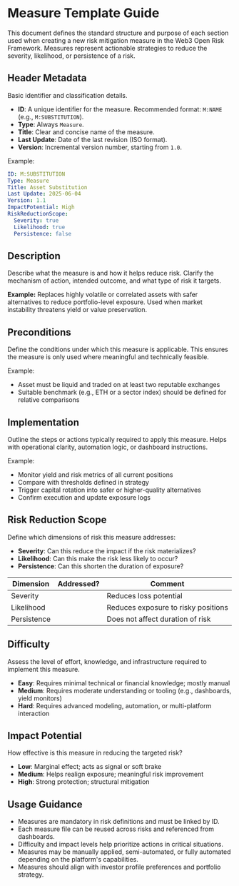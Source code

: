 #  Measure Template Guide

This document defines the standard structure and purpose of each section used when creating a new risk mitigation measure in the Web3 Open Risk Framework. Measures represent actionable strategies to reduce the severity, likelihood, or persistence of a risk.

##  Header Metadata

Basic identifier and classification details.

- **ID**: A unique identifier for the measure. Recommended format: `M:NAME` (e.g., `M:SUBSTITUTION`).
- **Type**: Always `Measure`.
- **Title**: Clear and concise name of the measure.
- **Last Update**: Date of the last revision (ISO format).
- **Version**: Incremental version number, starting from `1.0`.

Example:

```yaml
ID: M:SUBSTITUTION
Type: Measure
Title: Asset Substitution
Last Update: 2025-06-04
Version: 1.1
ImpactPotential: High
RiskReductionScope:
  Severity: true
  Likelihood: true
  Persistence: false
```

##  Description

Describe what the measure is and how it helps reduce risk. Clarify the mechanism of action, intended outcome, and what type of risk it targets.

**Example:**
Replaces highly volatile or correlated assets with safer alternatives to reduce portfolio-level exposure. Used when market instability threatens yield or value preservation.

##  Preconditions

Define the conditions under which this measure is applicable. This ensures the measure is only used where meaningful and technically feasible.

Example:

- Asset must be liquid and traded on at least two reputable exchanges
- Suitable benchmark (e.g., ETH or a sector index) should be defined for relative comparisons

##  Implementation

Outline the steps or actions typically required to apply this measure. Helps with operational clarity, automation logic, or dashboard instructions.

Example:

- Monitor yield and risk metrics of all current positions
- Compare with thresholds defined in strategy
- Trigger capital rotation into safer or higher-quality alternatives
- Confirm execution and update exposure logs

##  Risk Reduction Scope

Define which dimensions of risk this measure addresses:

- **Severity**: Can this reduce the impact if the risk materializes?
- **Likelihood**: Can this make the risk less likely to occur?
- **Persistence**: Can this shorten the duration of exposure?

| Dimension   | Addressed? | Comment                             |
| ----------- | ---------- | ----------------------------------- |
| Severity    |           | Reduces loss potential              |
| Likelihood  |           | Reduces exposure to risky positions |
| Persistence |           | Does not affect duration of risk    |

##  Difficulty

Assess the level of effort, knowledge, and infrastructure required to implement this measure.

- **Easy**: Requires minimal technical or financial knowledge; mostly manual
- **Medium**: Requires moderate understanding or tooling (e.g., dashboards, yield monitors)
- **Hard**: Requires advanced modeling, automation, or multi-platform interaction

##  Impact Potential

How effective is this measure in reducing the targeted risk?

- **Low**: Marginal effect; acts as signal or soft brake
- **Medium**: Helps realign exposure; meaningful risk improvement
- **High**: Strong protection; structural mitigation

##  Usage Guidance

- Measures are mandatory in risk definitions and must be linked by ID.
- Each measure file can be reused across risks and referenced from dashboards.
- Difficulty and impact levels help prioritize actions in critical situations.
- Measures may be manually applied, semi-automated, or fully automated depending on the platform's capabilities.
- Measures should align with investor profile preferences and portfolio strategy.
